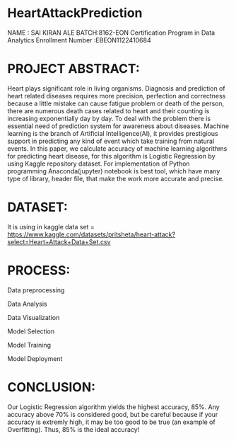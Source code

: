 # HeartAttackPrediction
NAME : SAI KIRAN ALE
BATCH:8162-EON Certification Program in Data Analytics
Enrollment Number :EBEON1122410684

# PROJECT ABSTRACT:
Heart plays significant role in living organisms. Diagnosis and prediction of heart related diseases requires more precision, perfection and correctness because a little mistake can cause fatigue problem or death of the person, there are numerous death cases related to heart and their counting is increasing exponentially day by day. To deal with the problem there is essential need of prediction system for awareness about diseases. Machine learning is the branch of Artificial Intelligence(AI), it provides prestigious support in predicting any kind of event which take training from natural events. In this paper, we calculate accuracy of machine learning algorithms for predicting heart disease, for this algorithm is Logistic Regression by using Kaggle repository dataset. For implementation of Python programming Anaconda(jupyter) notebook is best tool, which have many type of library, header file, that make the work more accurate and precise.

# DATASET:
It is using in kaggle data set = https://www.kaggle.com/datasets/pritsheta/heart-attack?select=Heart+Attack+Data+Set.csv

# PROCESS:
Data preprocessing

Data Analysis

Data Visualization

Model Selection

Model Training

Model Deployment

# CONCLUSION:
Our Logistic Regression algorithm yields the highest accuracy, 85%. Any accuracy above 70% is considered good, but be careful because if your accuracy is extremly high, it may be too good to be true (an example of Overfitting). Thus, 85% is the ideal accuracy!
